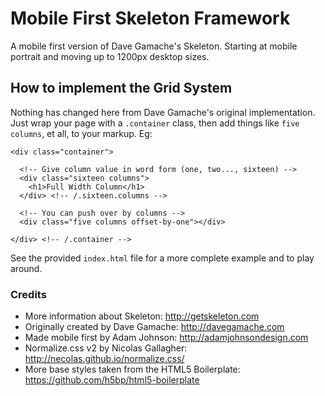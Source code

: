 # Mobile First Skeleton Framework

A mobile first version of Dave Gamache's Skeleton. Starting at mobile portrait and moving up to 1200px desktop sizes.

## How to implement the Grid System

Nothing has changed here from Dave Gamache's original implementation. Just wrap your page with a `.container` class, then add things like `five` `columns`, et all, to your markup. Eg:

    <div class="container">
  
      <!-- Give column value in word form (one, two..., sixteen) -->
      <div class="sixteen columns">
        <h1>Full Width Column</h1>
      </div> <!-- /.sixteen.columns -->
      
      <!-- You can push over by columns -->
      <div class="five columns offset-by-one"></div>

    </div> <!-- /.container -->

See the provided `index.html` file for a more complete example and to play around.

### Credits
 
 * More information about Skeleton: http://getskeleton.com
 * Originally created by Dave Gamache: http://davegamache.com
 * Made mobile first by Adam Johnson: http://adamjohnsondesign.com
 * Normalize.css v2 by Nicolas Gallagher: http://necolas.github.io/normalize.css/
 * More base styles taken from the HTML5 Boilerplate: https://github.com/h5bp/html5-boilerplate